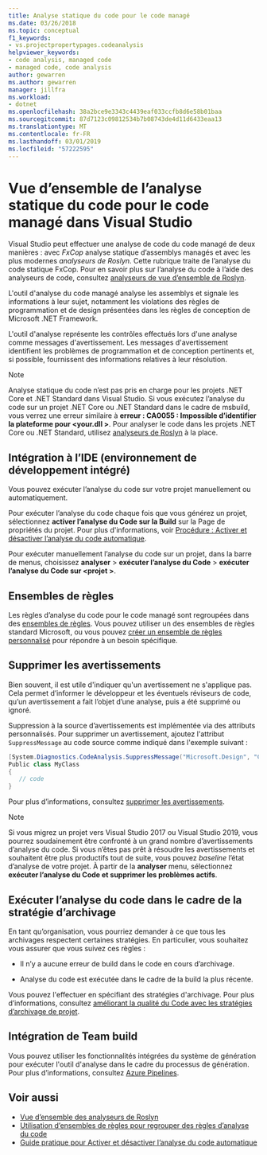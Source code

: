 ```yaml
---
title: Analyse statique du code pour le code managé
ms.date: 03/26/2018
ms.topic: conceptual
f1_keywords:
- vs.projectpropertypages.codeanalysis
helpviewer_keywords:
- code analysis, managed code
- managed code, code analysis
author: gewarren
ms.author: gewarren
manager: jillfra
ms.workload:
- dotnet
ms.openlocfilehash: 38a2bce9e3343c4439eaf033ccfb8d6e58b01baa
ms.sourcegitcommit: 87d7123c09812534b7b08743de4d11d6433eaa13
ms.translationtype: MT
ms.contentlocale: fr-FR
ms.lasthandoff: 03/01/2019
ms.locfileid: "57222595"
---
```

# <a name="overview-of-static-code-analysis-for-managed-code-in-visual-studio"></a>Vue d’ensemble de l’analyse statique du code pour le code managé dans Visual Studio

Visual Studio peut effectuer une analyse de code du code managé de deux manières : avec *FxCop* analyse statique d’assemblys managés et avec les plus modernes *analyseurs de Roslyn*. Cette rubrique traite de l’analyse du code statique FxCop. Pour en savoir plus sur l’analyse du code à l’aide des analyseurs de code, consultez [analyseurs de vue d’ensemble de Roslyn](../code-quality/roslyn-analyzers-overview.md).

L'outil d'analyse du code managé analyse les assemblys et signale les informations à leur sujet, notamment les violations des règles de programmation et de design présentées dans les règles de conception de Microsoft .NET Framework.

L'outil d'analyse représente les contrôles effectués lors d'une analyse comme messages d'avertissement. Les messages d'avertissement identifient les problèmes de programmation et de conception pertinents et, si possible, fournissent des informations relatives à leur résolution.

> [!NOTE]
> Analyse statique du code n’est pas pris en charge pour les projets .NET Core et .NET Standard dans Visual Studio. Si vous exécutez l’analyse du code sur un projet .NET Core ou .NET Standard dans le cadre de msbuild, vous verrez une erreur similaire à **erreur : CA0055 : Impossible d’identifier la plateforme pour \<your.dll >**. Pour analyser le code dans les projets .NET Core ou .NET Standard, utilisez [analyseurs de Roslyn](../code-quality/roslyn-analyzers-overview.md) à la place.

## <a name="ide-integrated-development-environment-integration"></a>Intégration à l’IDE (environnement de développement intégré)

Vous pouvez exécuter l’analyse du code sur votre projet manuellement ou automatiquement.

Pour exécuter l’analyse du code chaque fois que vous générez un projet, sélectionnez **activer l’analyse du Code sur la Build** sur la Page de propriétés du projet. Pour plus d'informations, voir [Procédure : Activer et désactiver l’analyse du code automatique](../code-quality/how-to-enable-and-disable-automatic-code-analysis-for-managed-code.md).

Pour exécuter manuellement l’analyse du code sur un projet, dans la barre de menus, choisissez **analyser** > **exécuter l’analyse du Code** > **exécuter l’analyse du Code sur \<projet >**.

## <a name="rule-sets"></a>Ensembles de règles

Les règles d’analyse du code pour le code managé sont regroupées dans des [ensembles de règles](../code-quality/using-rule-sets-to-group-code-analysis-rules.md). Vous pouvez utiliser un des ensembles de règles standard Microsoft, ou vous pouvez [créer un ensemble de règles personnalisé](../code-quality/how-to-create-a-custom-rule-set.md) pour répondre à un besoin spécifique.

## <a name="suppress-warnings"></a>Supprimer les avertissements

Bien souvent, il est utile d'indiquer qu'un avertissement ne s'applique pas. Cela permet d’informer le développeur et les éventuels réviseurs de code, qu’un avertissement a fait l’objet d’une analyse, puis a été supprimé ou ignoré.

Suppression à la source d’avertissements est implémentée via des attributs personnalisés. Pour supprimer un avertissement, ajoutez l'attribut `SuppressMessage` au code source comme indiqué dans l'exemple suivant :

```csharp
[System.Diagnostics.CodeAnalysis.SuppressMessage("Microsoft.Design", "CA1039:ListsAreStrongTyped")]
Public class MyClass
{
   // code
}
```

Pour plus d’informations, consultez [supprimer les avertissements](../code-quality/in-source-suppression-overview.md).

> [!NOTE]
> Si vous migrez un projet vers Visual Studio 2017 ou Visual Studio 2019, vous pourrez soudainement être confronté à un grand nombre d’avertissements d’analyse du code. Si vous n’êtes pas prêt à résoudre les avertissements et souhaitent être plus productifs tout de suite, vous pouvez *baseline* l’état d’analyse de votre projet. À partir de la **analyser** menu, sélectionnez **exécuter l’analyse du Code et supprimer les problèmes actifs**.

## <a name="run-code-analysis-as-part-of-check-in-policy"></a>Exécuter l’analyse du code dans le cadre de la stratégie d’archivage

En tant qu’organisation, vous pourriez demander à ce que tous les archivages respectent certaines stratégies. En particulier, vous souhaitez vous assurer que vous suivez ces règles :

- Il n’y a aucune erreur de build dans le code en cours d’archivage.

- Analyse du code est exécutée dans le cadre de la build la plus récente.

Vous pouvez l'effectuer en spécifiant des stratégies d'archivage. Pour plus d’informations, consultez [améliorant la qualité du Code avec les stratégies d’archivage de projet](../code-quality/how-to-create-or-update-standard-code-analysis-check-in-policies.md).

## <a name="team-build-integration"></a>Intégration de Team build

Vous pouvez utiliser les fonctionnalités intégrées du système de génération pour exécuter l'outil d'analyse dans le cadre du processus de génération. Pour plus d’informations, consultez [Azure Pipelines](/azure/devops/pipelines/index?view=vsts).

## <a name="see-also"></a>Voir aussi

- [Vue d’ensemble des analyseurs de Roslyn](../code-quality/roslyn-analyzers-overview.md)
- [Utilisation d’ensembles de règles pour regrouper des règles d’analyse du code](../code-quality/using-rule-sets-to-group-code-analysis-rules.md)
- [Guide pratique pour Activer et désactiver l’analyse du code automatique](../code-quality/how-to-enable-and-disable-automatic-code-analysis-for-managed-code.md)
